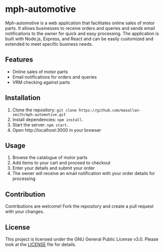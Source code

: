 # mph-automotive

Mph-automotive is a web application that facilitates online sales of motor parts. It allows businesses to receive orders and queries and sends email notifications to the owner for quick and easy processing. The application is built with Node.js, Express, and React and can be easily customized and extended to meet specific business needs.

## Features

- Online sales of motor parts
- Email notifications for orders and queries
- VRM checking against parts

## Installation

1. Clone the repository: `git clone https://github.com/maxallan-smith/mph-automotive.git`
2. Install dependencies: `npm install.`
3. Start the server: `npm start.`
4. Open http://localhost:3000 in your browser

## Usage

1. Browse the catalogue of motor parts
2. Add items to your cart and proceed to checkout
3. Enter your details and submit your order
4. The owner will receive an email notification with your order details for processing

## Contribution

Contributions are welcome! Fork the repository and create a pull request with your changes.

## License

This project is licensed under the GNU General Public License v3.0. Please look at the [LICENSE](LICENSE) file for details.
